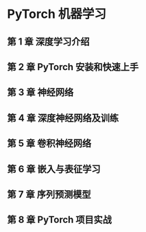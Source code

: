# PyTorch 机器学习

## 第 1 章 深度学习介绍
## 第 2 章 PyTorch 安装和快速上手
## 第 3 章 神经网络
## 第 4 章 深度神经网络及训练
## 第 5 章 卷积神经网络
## 第 6 章 嵌入与表征学习
## 第 7 章 序列预测模型
## 第 8 章 PyTorch 项目实战